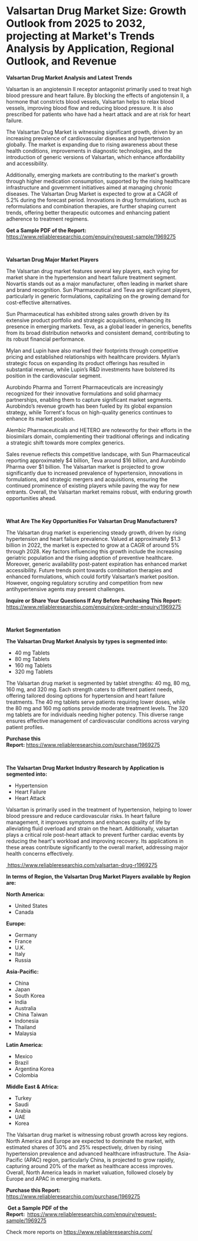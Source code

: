 <p><h1>Valsartan Drug Market Size: Growth Outlook from 2025 to 2032, projecting at Market's Trends Analysis by Application, Regional Outlook, and Revenue</h1></p><p><strong>Valsartan Drug Market Analysis and Latest Trends</strong></p>
<p><p>Valsartan is an angiotensin II receptor antagonist primarily used to treat high blood pressure and heart failure. By blocking the effects of angiotensin II, a hormone that constricts blood vessels, Valsartan helps to relax blood vessels, improving blood flow and reducing blood pressure. It is also prescribed for patients who have had a heart attack and are at risk for heart failure.</p><p>The Valsartan Drug Market is witnessing significant growth, driven by an increasing prevalence of cardiovascular diseases and hypertension globally. The market is expanding due to rising awareness about these health conditions, improvements in diagnostic technologies, and the introduction of generic versions of Valsartan, which enhance affordability and accessibility. </p><p>Additionally, emerging markets are contributing to the market's growth through higher medication consumption, supported by the rising healthcare infrastructure and government initiatives aimed at managing chronic diseases. The Valsartan Drug Market is expected to grow at a CAGR of 5.2% during the forecast period. Innovations in drug formulations, such as reformulations and combination therapies, are further shaping current trends, offering better therapeutic outcomes and enhancing patient adherence to treatment regimens.</p></p>
<p><strong>Get a Sample PDF of the Report:&nbsp;</strong> <a href="https://www.reliableresearchiq.com/enquiry/request-sample/1969275?utm_campaign=2313&utm_medium=2&utm_source=Github&utm_content=ia&utm_term=08032025&utm_id=valsartan-drug">https://www.reliableresearchiq.com/enquiry/request-sample/1969275</a></p>
<p>&nbsp;</p>
<p><strong>Valsartan Drug Major Market Players</strong></p>
<p><p>The Valsartan drug market features several key players, each vying for market share in the hypertension and heart failure treatment segment. Novartis stands out as a major manufacturer, often leading in market share and brand recognition. Sun Pharmaceutical and Teva are significant players, particularly in generic formulations, capitalizing on the growing demand for cost-effective alternatives.</p><p>Sun Pharmaceutical has exhibited strong sales growth driven by its extensive product portfolio and strategic acquisitions, enhancing its presence in emerging markets. Teva, as a global leader in generics, benefits from its broad distribution networks and consistent demand, contributing to its robust financial performance.</p><p>Mylan and Lupin have also marked their footprints through competitive pricing and established relationships with healthcare providers. Mylan’s strategic focus on expanding its product offerings has resulted in substantial revenue, while Lupin’s R&D investments have bolstered its position in the cardiovascular segment.</p><p>Aurobindo Pharma and Torrent Pharmaceuticals are increasingly recognized for their innovative formulations and solid pharmacy partnerships, enabling them to capture significant market segments. Aurobindo’s revenue growth has been fueled by its global expansion strategy, while Torrent's focus on high-quality generics continues to enhance its market position.</p><p>Alembic Pharmaceuticals and HETERO are noteworthy for their efforts in the biosimilars domain, complementing their traditional offerings and indicating a strategic shift towards more complex generics.</p><p>Sales revenue reflects this competitive landscape, with Sun Pharmaceutical reporting approximately $4 billion, Teva around $16 billion, and Aurobindo Pharma over $1 billion. The Valsartan market is projected to grow significantly due to increased prevalence of hypertension, innovations in formulations, and strategic mergers and acquisitions, ensuring the continued prominence of existing players while paving the way for new entrants. Overall, the Valsartan market remains robust, with enduring growth opportunities ahead.</p></p>
<p>&nbsp;</p>
<p><strong>What Are The Key Opportunities For Valsartan Drug Manufacturers?</strong></p>
<p><p>The Valsartan drug market is experiencing steady growth, driven by rising hypertension and heart failure prevalence. Valued at approximately $1.3 billion in 2022, the market is expected to grow at a CAGR of around 5% through 2028. Key factors influencing this growth include the increasing geriatric population and the rising adoption of preventive healthcare. Moreover, generic availability post-patent expiration has enhanced market accessibility. Future trends point towards combination therapies and enhanced formulations, which could fortify Valsartan’s market position. However, ongoing regulatory scrutiny and competition from new antihypertensive agents may present challenges.</p></p>
<p><strong>Inquire or Share Your Questions If Any Before Purchasing This Report:</strong> <a href="https://www.reliableresearchiq.com/enquiry/pre-order-enquiry/1969275?utm_campaign=2313&utm_medium=2&utm_source=Github&utm_content=ia&utm_term=08032025&utm_id=valsartan-drug">https://www.reliableresearchiq.com/enquiry/pre-order-enquiry/1969275</a></p>
<p>&nbsp;</p>
<p><strong>Market Segmentation</strong></p>
<p><strong>The Valsartan Drug Market Analysis by types is segmented into:</strong></p>
<p><ul><li>40 mg Tablets</li><li>80 mg Tablets</li><li>160 mg Tablets</li><li>320 mg Tablets</li></ul></p>
<p><p>The Valsartan drug market is segmented by tablet strengths: 40 mg, 80 mg, 160 mg, and 320 mg. Each strength caters to different patient needs, offering tailored dosing options for hypertension and heart failure treatments. The 40 mg tablets serve patients requiring lower doses, while the 80 mg and 160 mg options provide moderate treatment levels. The 320 mg tablets are for individuals needing higher potency. This diverse range ensures effective management of cardiovascular conditions across varying patient profiles.</p></p>
<p><strong>Purchase this Report:&nbsp;</strong><a href="https://www.reliableresearchiq.com/purchase/1969275?utm_campaign=2313&utm_medium=2&utm_source=Github&utm_content=ia&utm_term=08032025&utm_id=valsartan-drug">https://www.reliableresearchiq.com/purchase/1969275</a></p>
<p>&nbsp;</p>
<p><strong>The Valsartan Drug Market Industry Research by Application is segmented into:</strong></p>
<p><ul><li>Hypertension</li><li>Heart Failure</li><li>Heart Attack</li></ul></p>
<p><p>Valsartan is primarily used in the treatment of hypertension, helping to lower blood pressure and reduce cardiovascular risks. In heart failure management, it improves symptoms and enhances quality of life by alleviating fluid overload and strain on the heart. Additionally, valsartan plays a critical role post-heart attack to prevent further cardiac events by reducing the heart's workload and improving recovery. Its applications in these areas contribute significantly to the overall market, addressing major health concerns effectively.</p></p>
<p><a href="https://www.reliableresearchiq.com/valsartan-drug-r1969275?utm_campaign=2313&utm_medium=2&utm_source=Github&utm_content=ia&utm_term=08032025&utm_id=valsartan-drug">&nbsp;https://www.reliableresearchiq.com/valsartan-drug-r1969275</a></p>
<p><strong>In terms of Region, the Valsartan Drug Market Players available by Region are:</strong></p>
<p>
    <p> <strong> North America: </strong>
        <ul>
            <li>United States</li>
            <li>Canada</li>
        </ul>
        </p> 
    <p> <strong> Europe: </strong>
        <ul>
            <li>Germany</li>
            <li>France</li>
            <li>U.K.</li>
            <li>Italy</li>
            <li>Russia</li>
        </ul>
        </p> 
    <p> <strong> Asia-Pacific: </strong>
        <ul>
            <li>China</li>
            <li>Japan</li>
            <li>South Korea</li>
            <li>India</li>
            <li>Australia</li>
            <li>China Taiwan</li>
            <li>Indonesia</li>
            <li>Thailand</li>
            <li>Malaysia</li>
        </ul>
        </p> 
    <p> <strong> Latin America: </strong>
        <ul>
            <li>Mexico</li>
            <li>Brazil</li>
            <li>Argentina Korea</li>
            <li>Colombia</li>
        </ul>
        </p> 
    <p> <strong> Middle East & Africa: </strong>
        <ul>
            <li>Turkey</li>
            <li>Saudi</li>
            <li>Arabia</li>
            <li>UAE</li>
            <li>Korea</li>
        </ul>
    </p>
    </p>
<p><p>The Valsartan drug market is witnessing robust growth across key regions. North America and Europe are expected to dominate the market, with estimated shares of 30% and 25% respectively, driven by rising hypertension prevalence and advanced healthcare infrastructure. The Asia-Pacific (APAC) region, particularly China, is projected to grow rapidly, capturing around 20% of the market as healthcare access improves. Overall, North America leads in market valuation, followed closely by Europe and APAC in emerging markets.</p></p>
<p><strong>Purchase this Report: </strong><a href="https://www.reliableresearchiq.com/purchase/1969275?utm_campaign=2313&utm_medium=2&utm_source=Github&utm_content=ia&utm_term=08032025&utm_id=valsartan-drug">https://www.reliableresearchiq.com/purchase/1969275</a></p>
<p>&nbsp;<strong>Get a Sample PDF of the Report:&nbsp;&nbsp;</strong><a href="https://www.reliableresearchiq.com/enquiry/request-sample/1969275?utm_campaign=2313&utm_medium=2&utm_source=Github&utm_content=ia&utm_term=08032025&utm_id=valsartan-drug">https://www.reliableresearchiq.com/enquiry/request-sample/1969275</a></p>
<p><strong></strong></p>
<p>Check more reports on <a href="https://www.reliableresearchiq.com/?utm_campaign=2313&utm_medium=2&utm_source=Github&utm_content=ia&utm_term=08032025&utm_id=valsartan-drug">https://www.reliableresearchiq.com/</a></p>